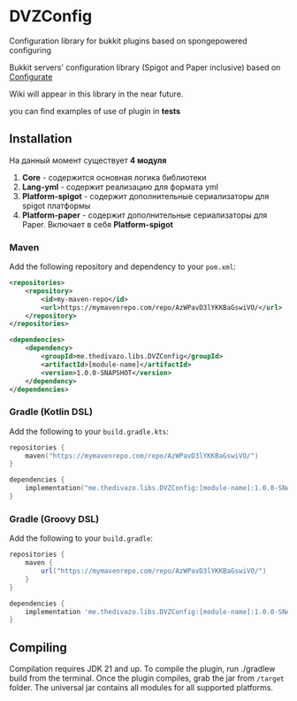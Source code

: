 # DVZConfig
Configuration library for bukkit plugins based on spongepowered configuring

Bukkit servers' configuration library (Spigot and Paper inclusive) based on [Configurate](https://github.com/spongepowered/configurate)

Wiki will appear in this library in the near future.

you can find examples of use of plugin in **tests**

## Installation

На данный момент существует **4 модуля**
1. **Core** - содержится основная логика библиотеки
2. **Lang-yml** - содержит реализацию для формата yml
3. **Platform-spigot** - содержит дополнительные сериализаторы для spigot платформы
4. **Platform-paper** - содержит дополнительные сериализаторы для Paper. Включает в себя **Platform-spigot**

### Maven

Add the following repository and dependency to your `pom.xml`:

```xml
<repositories>
    <repository>
        <id>my-maven-repo</id>
        <url>https://mymavenrepo.com/repo/AzWPavD3lYKKBaGswiVO/</url>
    </repository>
</repositories>

<dependencies>
    <dependency>
        <groupId>me.thedivazo.libs.DVZConfig</groupId>
        <artifactId>[module-name]</artifactId>
        <version>1.0.0-SNAPSHOT</version>
    </dependency>
</dependencies>
```

### Gradle (Kotlin DSL)

Add the following to your `build.gradle.kts`:

```kotlin
repositories {
    maven("https://mymavenrepo.com/repo/AzWPavD3lYKKBaGswiVO/")
}

dependencies {
    implementation("me.thedivazo.libs.DVZConfig:[module-name]:1.0.0-SNAPSHOT")
}
```

### Gradle (Groovy DSL)

Add the following to your `build.gradle`:

```groovy
repositories {
    maven {
        url("https://mymavenrepo.com/repo/AzWPavD3lYKKBaGswiVO/")
    }
}

dependencies {
    implementation 'me.thedivazo.libs.DVZConfig:[module-name]:1.0.0-SNAPSHOT'
}
```


## Compiling
Compilation requires JDK 21 and up.
To compile the plugin, run ./gradlew build from the terminal.
Once the plugin compiles, grab the jar from `/target` folder.
The universal jar contains all modules for all supported platforms.
